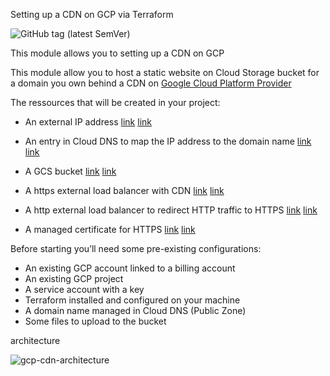 

Setting up a CDN on GCP via Terraform 





<img alt="GitHub tag (latest SemVer)" src="https://img.shields.io/github/v/tag/Ahmed-Amine-Soltani/terraform-gcp-cdn">

This module allows you to setting up a CDN on GCP 

This module allow you to host a static website on Cloud Storage bucket for a domain you own behind a CDN on [Google Cloud Platform Provider](https://registry.terraform.io/providers/hashicorp/google/latest/docs)



The ressources that will be created in your project:

- An external IP address  [link](https://registry.terraform.io/providers/hashicorp/google/latest/docs/resources/compute_global_address) [link](https://cloud.google.com/compute/docs/ip-addresses/reserve-static-external-ip-address#reserve_new_static)

- An entry in Cloud DNS to map the IP address to the domain name [link](https://registry.terraform.io/providers/hashicorp/google/latest/docs/resources/dns_record_set) [link](https://cloud.google.com/dns/docs/tutorials/create-domain-tutorial#set-up-domain)
- A GCS bucket [link](https://registry.terraform.io/providers/hashicorp/google/latest/docs/resources/storage_bucket) [link](https://cloud.google.com/storage/docs/hosting-static-website)
- A https external load balancer with CDN  [link](https://registry.terraform.io/providers/hashicorp/google/latest/docs/resources/compute_global_forwarding_rule) [link](https://cloud.google.com/load-balancing/docs/https) 
- A http external load balancer to redirect HTTP traffic to HTTPS [link]()  [link](https://cloud.google.com/cdn/docs/setting-up-http-https-redirect#partial-http-lb)
- A managed certificate for HTTPS [link](https://registry.terraform.io/providers/hashicorp/google/latest/docs/resources/compute_managed_ssl_certificate) [link](https://cloud.google.com/load-balancing/docs/ssl-certificates/google-managed-certs)



Before starting you’ll need some pre-existing configurations:

- An existing GCP account linked to a billing account
- An existing GCP project
- A service account with a key
- Terraform installed and configured on your machine
- A domain name managed in Cloud DNS (Public Zone)
- Some files to upload to the bucket



architecture

<img src="https://i.ibb.co/8P7g9v7/gcp-cdn-architecture.png" alt="gcp-cdn-architecture" border="0" />

